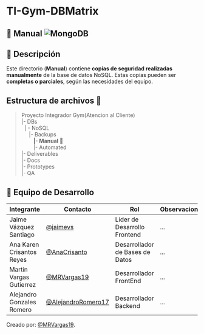 # TI-Gym-DBMatrix 
## 📁 Manual ![MongoDB](https://img.shields.io/badge/MongoDB-%234ea94b.svg?style=for-the-badge&logo=mongodb&logoColor=white)
## 📌 Descripción  
Este directorio (**Manual**) contiene **copias de seguridad realizadas manualmente** de la base de datos NoSQL. Estas copias pueden ser **completas o parciales**, según las necesidades del equipo.

## Estructura de archivos 📂
>Proyecto Integrador Gym(Atencion al Cliente)<br>
>|- DBs<br>
>&nbsp;&nbsp;| - NoSQL<br>
>&nbsp;&nbsp; &nbsp;&nbsp;|- Backups<br>
>&nbsp;&nbsp; &nbsp;&nbsp; &nbsp;&nbsp;**|- Manual 📂**<br>
>&nbsp;&nbsp; &nbsp;&nbsp; &nbsp;&nbsp;|- Automated <br>
>|- Deliverables<br>
>|- Docs<br>
>|- Prototypes<br>
>|- QA<br>

## 👥 Equipo de Desarrollo
|Integrante|Contacto|Rol|Observaciones|
|----------|--------|---|-------------|
|Jaime Vázquez Santiago|[@jaimevs](https://github.com/jaimevs)|Líder de Desarrollo Frontend|...|
|Ana Karen Crisantos Reyes|[@AnaCrisanto](https://github.com/AnaCrisanto)|Desarrollador de Bases de Datos|...|
|Martin Vargas Gutierrez|[@MRVargas19](https://github.com/MRVargas19)|Desarrollador FrontEnd|...|
|Alejandro Gonzales Romero|[@AlejandroRomero17](https://github.com/AlejandroRomero17)|Desarrollador Backend|...|

Creado por: [@MRVargas19](https://github.com/MRVargas19).
